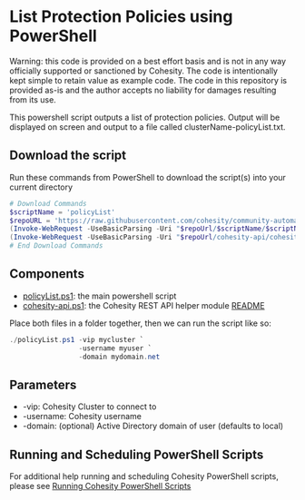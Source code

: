 # List Protection Policies using PowerShell

Warning: this code is provided on a best effort basis and is not in any way officially supported or sanctioned by Cohesity. The code is intentionally kept simple to retain value as example code. The code in this repository is provided as-is and the author accepts no liability for damages resulting from its use.

This powershell script outputs a list of protection policies. Output will be displayed on screen and output to a file called clusterName-policyList.txt.

## Download the script

Run these commands from PowerShell to download the script(s) into your current directory

```powershell
# Download Commands
$scriptName = 'policyList'
$repoURL = 'https://raw.githubusercontent.com/cohesity/community-automation-samples/main/powershell'
(Invoke-WebRequest -UseBasicParsing -Uri "$repoUrl/$scriptName/$scriptName.ps1").content | Out-File "$scriptName.ps1"; (Get-Content "$scriptName.ps1") | Set-Content "$scriptName.ps1"
(Invoke-WebRequest -UseBasicParsing -Uri "$repoUrl/cohesity-api/cohesity-api.ps1").content | Out-File cohesity-api.ps1; (Get-Content cohesity-api.ps1) | Set-Content cohesity-api.ps1
# End Download Commands
```

## Components

* [policyList.ps1](https://raw.githubusercontent.com/cohesity/community-automation-samples/main/powershell/policyList/policyList.ps1): the main powershell script
* [cohesity-api.ps1](https://raw.githubusercontent.com/cohesity/community-automation-samples/main/powershell/cohesity-api/cohesity-api.ps1): the Cohesity REST API helper module [README](https://github.com/cohesity/community-automation-samples/tree/main/powershell/cohesity-api)

Place both files in a folder together, then we can run the script like so:

```powershell
./policyList.ps1 -vip mycluster `
                 -username myuser `
                 -domain mydomain.net
```

## Parameters

* -vip: Cohesity Cluster to connect to
* -username: Cohesity username
* -domain: (optional) Active Directory domain of user (defaults to local)

## Running and Scheduling PowerShell Scripts

For additional help running and scheduling Cohesity PowerShell scripts, please see [Running Cohesity PowerShell Scripts](https://github.com/cohesity/community-automation-samples/blob/main/powershell/Running%20Cohesity%20PowerShell%20Scripts.pdf)
